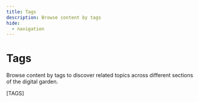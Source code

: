```yaml
---
title: Tags
description: Browse content by tags
hide:
  - navigation
---
```


# Tags

Browse content by tags to discover related topics across different sections of the digital garden.

[TAGS]